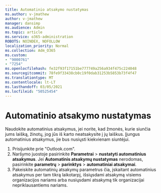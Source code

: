```yaml
---
title: Automatinio atsakymo nustatymas
ms.author: v-jmathew
author: v-jmathew
manager: dansimp
ms.audience: Admin
ms.topic: article
ms.service: o365-administration
ROBOTS: NOINDEX, NOFOLLOW
localization_priority: Normal
ms.collection: Adm_O365
ms.custom:
- "9000761"
- "7254"
ms.openlocfilehash: fe32f93f17151be777749a256a934f475c224048
ms.sourcegitcommit: 78fe9f33438cb0c19f0dab31253b5853b73f4f47
ms.translationtype: MT
ms.contentlocale: lt-LT
ms.lasthandoff: 03/05/2021
ms.locfileid: "50525454"
---
```

# <a name="set-up-an-automatic-reply"></a>Automatinio atsakymo nustatymas

Naudokite automatinius atsakymus, jei norite, kad žmonės, kurie siunčia jums laišką, žinotų, jog jūs iš karto neatsakysite į jų laiškus. Įjungus automatinius atsakymus, jie bus nusiųsti kiekvienam siuntėjui.

1. Prisijunkite prie "Outlook.com".
2. Naršymo juostoje pasirinkite **Parametrai**  >  **nustatyti automatinius atsakymus**. Jei **Automatinis atsakymų nustatymas** nerodomas, pasirinkite **parametrų**  >  **parinktys**  >  **automatiniai atsakymai**.
3. Pakeiskite automatinių atsakymų parametrus čia, įskaitant automatinius atsakymus per tam tikrą laikotarpį, išsiųsdami atsakymą visiems organizacijos nariams arba nusiųsdami atsakymą tik organizacijai nepriklausantiems nariams.
